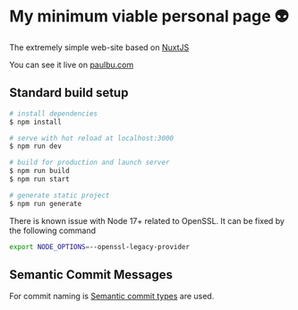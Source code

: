 # My minimum viable personal page 👽

The extremely simple web-site based on [NuxtJS](https://nuxtjs.org/)

You can see it live on [paulbu.com](https://paulbu.com/)

## Standard build setup

```bash
# install dependencies
$ npm install

# serve with hot reload at localhost:3000
$ npm run dev

# build for production and launch server
$ npm run build
$ npm run start

# generate static project
$ npm run generate
```

There is known issue with Node 17+ related to OpenSSL. It can be fixed by the following command
```bash
export NODE_OPTIONS=--openssl-legacy-provider
```
## Semantic Commit Messages
For commit naming is [Semantic commit types](https://gist.github.com/joshbuchea/6f47e86d2510bce28f8e7f42ae84c716) are used.
